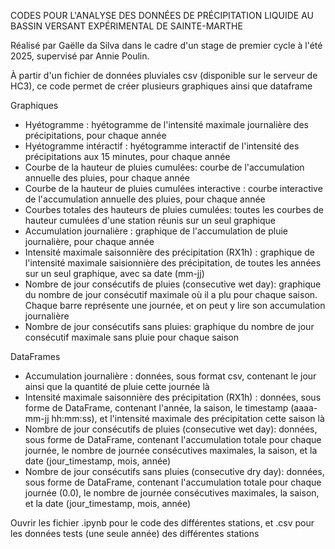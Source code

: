CODES POUR L'ANALYSE DES DONNÉES DE PRÉCIPITATION LIQUIDE AU BASSIN VERSANT EXPÉRIMENTAL DE SAINTE-MARTHE

Réalisé par Gaëlle da Silva dans le cadre d'un stage de premier cycle à l'été 2025, supervisé par Annie Poulin.

À partir d'un fichier de données pluviales csv (disponible sur le serveur de HC3), ce code permet de créer plusieurs
graphiques ainsi que dataframe

Graphiques
- Hyétogramme : hyétogramme de l'intensité maximale journalière des précipitations, pour chaque année
- Hyétogramme intéractif : hyétogramme interactif de l'intensité des précipitations aux 15 minutes, pour chaque année
- Courbe de la hauteur de pluies cumulées: courbe de l'accumulation annuelle des pluies, pour chaque année
- Courbe de la hauteur de pluies cumulées interactive : courbe interactive de l'accumulation annuelle des pluies, pour
  chaque année
- Courbes totales des hauteurs de pluies cumulées: toutes les courbes de hauteur cumulées d'une station réunis sur un
  seul graphique
- Accumulation journalière : graphique de l'accumulation de pluie journalière, pour chaque année
- Intensité maximale saisonnière des précipitation (RX1h) : graphique de l'intensité maximale saisionnière des précipitation,
  de toutes les années sur un seul graphique, avec sa date (mm-jj)
- Nombre de jour consécutifs de pluies (consecutive wet day): graphique du nombre de jour consécutif maximale où il a plu pour
  chaque saison. Chaque barre représente une journée, et on peut y lire son accumulation journalière
- Nombre de jour consécutifs sans pluies: graphique du nombre de jour consécutif maximale sans pluie pour chaque saison

DataFrames
- Accumulation journalière : données, sous format csv, contenant le jour ainsi que la quantité de pluie cette journée là
- Intensité maximale saisonnière des précipitation (RX1h) : données, sous forme de DataFrame, contenant l'année, la saison, le
  timestamp (aaaa-mm-jj hh:mm:ss), et l'intensité maximale des précipitation cette saison là
- Nombre de jour consécutifs de pluies (consecutive wet day): données, sous forme de DataFrame, contenant l'accumulation totale
  pour chaque journée, le nombre de journée consécutives maximales, la saison, et la date (jour_timestamp, mois, année)
- Nombre de jour consécutifs sans pluies (consecutive dry day): données, sous forme de DataFrame, contenant  l'accumulation totale
  pour chaque journée (0.0), le nombre de journée consécutives maximales, la saison, et la date (jour_timestamp, mois, année)

Ouvrir les fichier .ipynb pour le code des différentes stations, et .csv pour les données tests (une seule année) des différentes stations 
